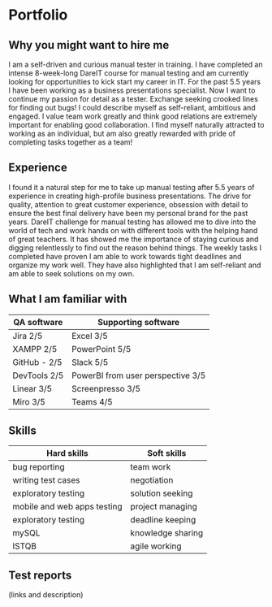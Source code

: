 # Portfolio

## Why you might want to hire me

I am a self-driven and curious manual tester in training. I have completed an intense 8-week-long DareIT course for manual testing and am currently looking for opportunities to kick start my career in IT. For the past 5.5 years I have been working as a business presentations specialist. Now I want to continue my passion for detail as a tester. Exchange seeking crooked lines for finding out bugs! I could describe myself as self-reliant, ambitious and engaged. I value team work greatly and think good relations are extremely important for enabling good collaboration. I find myself naturally attracted to working as an individual, but am also greatly rewarded with pride of completing tasks together as a team! 

## Experience

I found it a natural step for me to take up manual testing after 5.5 years of experience in creating high-profile business presentations. The drive for quality, attention to great customer experience, obsession with detail to ensure the best final delivery have been my personal brand for the past years. DareIT challenge for manual testing has allowed me to dive into the world of tech and work hands on with different tools with the helping hand of great teachers. It has showed me the importance of staying curious and digging relentlessly to find out the reason behind things. The weekly tasks I completed have proven I am able to work towards tight deadlines and organize my work well. They have also highlighted that I am self-reliant and am able to seek solutions on my own.

## What I am familiar with

| **QA software**       | **Supporting software**    |
| ----------- | ----------- |
| Jira 2/5         | Excel 3/5   |
| XAMPP 2/5    | PowerPoint 5/5   |
| GitHub - 2/5        | Slack 5/5    |
| DevTools 2/5      | PowerBI from user perspective 3/5   |
| Linear 3/5       | Screenpresso 3/5    |
| Miro 3/5       | Teams 4/5    |

## Skills

| **Hard skills**       | **Soft skills**  |
| ----------- | ----------- |
| bug reporting      | team work    |
| writing test cases       | negotiation    |
| exploratory testing     | solution seeking    |
| mobile and web apps testing    | project managing    |
| exploratory testing     | deadline keeping    |
| mySQL     | knowledge sharing    |
| ISTQB     | agile working    |

## Test reports

(links and description)

## 
